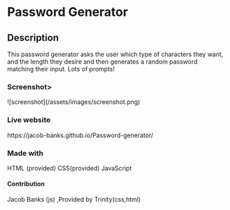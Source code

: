 <h1>Password Generator</h1>
 
<h2>Description</h2>
 
<p> This password generator asks the user which type of characters they want, and the length they desire and then generates a random password matching their input. Lots of prompts!</p>
 
<h3>Screenshot></h3>
![screenshot](/assets/images/screenshot.png)
 
<h3>Live website </h3>
https://jacob-banks.github.io/Password-generator/

<h3>Made with</h3>
<p>HTML (provided) CSS(provided) JavaScript </p>
 
<h4>Contribution</h4>
Jacob Banks (js) ,Provided by Trinity(css,html)
